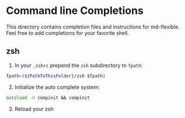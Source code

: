 # Command line Completions

This directory contains completion files and instructions for md-flexible.
Feel free to add completions for your favorite shell.

## zsh

1. In your `.zshrc` prepend the `zsh` subdirectory to `fpath`:
```zsh
fpath=(${PathToThisFolder}/zsh $fpath)
```

2. Initialize the auto complete system:
```zsh
autoload -U compinit && compinit
```

3. Reload your zsh
